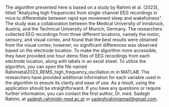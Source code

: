 The algorithm presented here is based on a study by Rahimi et al. (2023), titled "Analyzing high frequencies from single-channel EEG recordings in mice to differentiate between rapid eye movement sleep and wakefulness". The study was a collaboration between the Medical University of Innsbruck, Austria, and the Technical University of Munich, Germany. The researchers collected EEG recordings from three different locations, namely the motor, sensory, and visual cortex, and found that the best results were obtained from the visual cortex; however, no significant differences was observed based on the electrode location. To make the algorithm more accessible, they have provided one hour demo files of EEG recordings from each electrode location, along with labels in an excel sheet. 
To utilize the algorithm, you can open the file named Rahimietal2023_REMS_high_frequency_oscillation.m in MATLAB. The researchers have provided additional information for each variable used in the algorithm to ensure its clarity and ease of use. As a result, using the application should be straightforward. If you have any questions or require further information, you can contact the first author, Dr. med. Sadegh Rahimi, at sadegh.rahimi@i-med.ac.at or sadeghrahimiemail@gmail.com.

